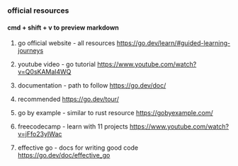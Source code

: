 ### official resources

#### cmd + shift + v to preview markdown

1. go official website - all resources
   https://go.dev/learn/#guided-learning-journeys

2. youtube video - go tutorial
   https://www.youtube.com/watch?v=Q0sKAMal4WQ

3. documentation - path to follow
   https://go.dev/doc/

4. recommended
   https://go.dev/tour/

5. go by example - similar to rust resource
   https://gobyexample.com/

6. freecodecamp - learn with 11 projects
   https://www.youtube.com/watch?v=jFfo23yIWac

7. effective go - docs for writing good code
   https://go.dev/doc/effective_go

